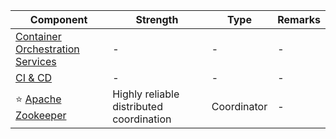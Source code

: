 
| Component                                                                          | Strength                                 | Type        | Remarks |
|------------------------------------------------------------------------------------|------------------------------------------|-------------|---------|
| [Container Orchestration Services](../6a_ContainerOrchestrationServices/Readme.md) | -                                        | -           | -       |
| [CI & CD](CI&CD.md)                                                                | -                                        | -           | -       |
| :star: [Apache Zookeeper](ApacheZookeeper.md)                                      | Highly reliable distributed coordination | Coordinator | -       |